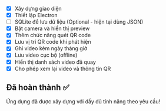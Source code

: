 - [x] Xây dựng giao diện
- [x] Thiết lập Electron
- [ ] SQLite để lưu dữ liệu (Optional - hiện tại dùng JSON)
- [x] Bật camera và hiển thị preview
- [x] Thêm chức năng quét QR code
- [x] Lưu vị trí QR code khi phát hiện
- [x] Ghi video kèm ngày tháng giờ
- [x] Lưu video cục bộ (offline)
- [x] Hiển thị danh sách video đã quay
- [x] Cho phép xem lại video và thông tin QR

## Đã hoàn thành ✅
Ứng dụng đã được xây dựng với đầy đủ tính năng theo yêu cầu!
